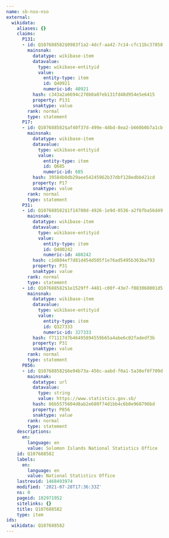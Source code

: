 ```yaml
---
name: sb-nso-nso
external:
  wikidata:
    aliases: {}
    claims:
      P131:
      - id: Q107688582$0983f1a2-4dcf-aa42-7c14-cfc11bc37858
        mainsnak:
          datatype: wikibase-item
          datavalue:
            type: wikibase-entityid
            value:
              entity-type: item
              id: Q40921
              numeric-id: 40921
          hash: c343a2a6694c270b0a07eb131fd48d954e5e6415
          property: P131
          snaktype: value
        rank: normal
        type: statement
      P17:
      - id: Q107688582$af40f37d-499e-4dbd-8ea2-b660b0b7a1cb
        mainsnak:
          datatype: wikibase-item
          datavalue:
            type: wikibase-entityid
            value:
              entity-type: item
              id: Q685
              numeric-id: 685
          hash: 39584b0db29aee54245962b37dbf128edbb421cd
          property: P17
          snaktype: value
        rank: normal
        type: statement
      P31:
      - id: Q107688582$1f14700d-4926-1e9d-0536-a2f6fba56d49
        mainsnak:
          datatype: wikibase-item
          datavalue:
            type: wikibase-entityid
            value:
              entity-type: item
              id: Q480242
              numeric-id: 480242
          hash: c1d804ef7d81d454d505f1e76ad5495b363ba793
          property: P31
          snaktype: value
        rank: normal
        type: statement
      - id: Q107688582$1e1529ff-4481-c00f-43e7-f083068001d5
        mainsnak:
          datatype: wikibase-item
          datavalue:
            type: wikibase-entityid
            value:
              entity-type: item
              id: Q327333
              numeric-id: 327333
          hash: f71117d7b46495894559b65a4abe6c02fadedf3b
          property: P31
          snaktype: value
        rank: normal
        type: statement
      P856:
      - id: Q107688582$6e94b73a-456c-aabd-f0a1-5a38ef0f709d
        mainsnak:
          datatype: url
          datavalue:
            type: string
            value: https://www.statistics.gov.sb/
          hash: 86b5575604d8ab2e680f74d1bb4c6b0e968796bd
          property: P856
          snaktype: value
        rank: normal
        type: statement
    descriptions:
      en:
        language: en
        value: Solomon Islands National Statistics Office
    id: Q107688582
    labels:
      en:
        language: en
        value: National Statistics Office
    lastrevid: 1468493974
    modified: '2021-07-28T17:36:33Z'
    ns: 0
    pageid: 102971952
    sitelinks: {}
    title: Q107688582
    type: item
ids:
  wikidata: Q107688582
---
```

